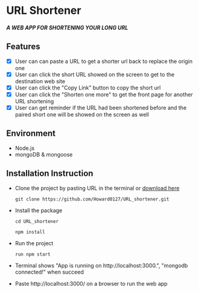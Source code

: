 # URL Shortener

##### A WEB APP FOR SHORTENING YOUR LONG URL

## Features

- [x] User can can paste a URL to get a shorter url back to replace the origin one
- [x] User can click the short URL showed on the screen to get to the destination web site
- [x] User can click the "Copy Link" button to copy the short url
- [x] User can click the "Shorten one more" to get the front page for another URL shortening
- [x] User can get reminder if the URL had been shortened before and the paired short one will be showed on the screen as well

## Environment

- Node.js
- mongoDB & mongoose

## Installation Instruction

- Clone the project by pasting URL in the terminal or [download here]()

  ```
  git clone https://github.com/Howard0127/URL_shortener.git
  ```

- Install the package

  ```
  cd URL_shortener
  ```

  ```
  npm install
  ```

- Run the project
  ```
  run npm start
  ```
- Terminal shows "App is running on http://localhost:3000.", "mongodb connected!" when succeed
- Paste http://localhost:3000/ on a browser to run the web app

